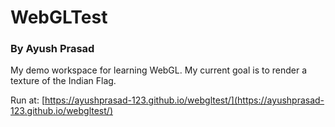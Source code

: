 # WebGLTest
### By Ayush Prasad

My demo workspace for learning WebGL. My current goal is to render a texture of the Indian Flag.

Run at: [https://ayushprasad-123.github.io/webgltest/](https://ayushprasad-123.github.io/webgltest/)
